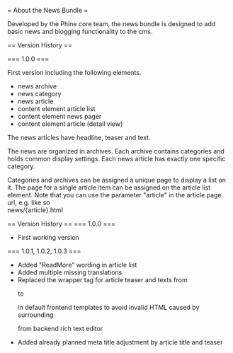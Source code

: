 = About the News Bundle =

Developed by the Phine core team, the news bundle is designed to add basic news
and blogging functionality to the cms.


== Version History ==

=== 1.0.0 ===

First version including the following elements.

* news archive
* news category
* news article
* content element article list
* content element news pager
* content element article (detail view)

The news articles have headline, teaser and text.

The news are organized in archives. Each archive contains categories
and holds common display settings. Each news article has exactly one specific
category.

Categories and archives can be assigned a unique page to display a list on it.
The page for a single article item can be assigned on the article list element.
Note that you can use the parameter "article" in the article page url, e.g. like so  
news/{article}.html

== Version History ==
=== 1.0.0  ===
 - First working version

=== 1.0.1, 1.0.2, 1.0.3 ===
  - Added "ReadMore" wording in article list
  - Added multiple missing translations
  - Replaced the wrapper tag for article teaser and texts from <p> to <div>
    in default frontend templates to avoid invalid HTML caused by surrounding <p> from backend rich text editor
  - Added already planned meta title adjustment by article title and teaser